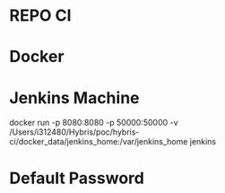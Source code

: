 # REPO CI

# Docker

# Jenkins Machine

docker run -p 8080:8080 -p 50000:50000 -v /Users/i312480/Hybris/poc/hybris-ci/docker_data/jenkins_home:/var/jenkins_home jenkins

# Default Password

